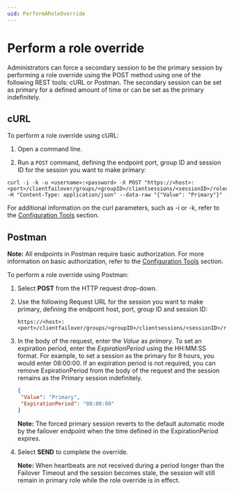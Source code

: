 ```yaml
---
uid: PerformARoleOverride
---
```


# Perform a role override

Administrators can force a secondary session to be the primary session by performing a role override using the POST method using one of the following REST tools: cURL or Postman. The secondary session can be set as primary for a defined amount of time or can be set as the primary indefinitely.

## cURL

To perform a role override using cURL:

1. Open a command line.

2. Run a `POST` command, defining the endpoint port, group ID and session ID for the session you want to make primary:

```
curl -i -k -u <username>:<password> -X POST "https://<host>:<port>/clientfailover/groups/<groupID>/clientsessions/<sessionID>/roleoverride" -H "Content-Type: application/json" --data-raw "{"Value": "Primary"}"
```

For additional information on the curl parameters, such as -i or -k, refer to the [Configuration Tools](xref:ConfigurationTools) section.

## Postman

**Note:** All endpoints in Postman require basic authorization. For more information on basic authorization, refer to the [Configuration Tools](xref:ConfigurationTools) section.

To perform a role override using Postman:

1. Select **POST** from the HTTP request drop-down.

2. Use the following Request URL for the session you want to make primary, defining the endpoint host, port, group ID and session ID:

   ```
   https://<host>:<port>/clientfailover/groups/<groupID>/clientsessions/<sessionID>/roleoverride
   ```
   
3. In the body of the request, enter the _Value_ as _primary_. To set an expiration period, enter the _ExpirationPeriod_ using the HH:MM:SS format. For example, to set a session as the primary for 8 hours, you would enter 08:00:00. If an expiration period is not required, you can remove ExpirationPeriod from the body of the request and the session remains as the Primary session indefinitely.
      
      ```json
   {
       "Value": "Primary",
       "ExpirationPeriod": "08:00:00"
   }
   ```
   **Note:** The forced primary session reverts to the default automatic mode by the failover endpoint when the time defined in the ExpirationPeriod expires.

4. Select **SEND** to complete the override. 

   **Note:** When heartbeats are not received during a period longer than the Failover Timeout and the session becomes stale, the session will still remain in primary role while the role override is in effect.
